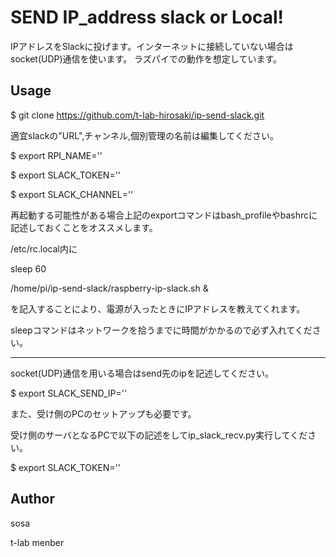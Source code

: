 SEND IP_address slack or Local!
====

IPアドレスをSlackに投げます。インターネットに接続していない場合はsocket(UDP)通信を使います。
ラズパイでの動作を想定しています。

## Usage
$ git clone https://github.com/t-lab-hirosaki/ip-send-slack.git

適宜slackの"URL",チャンネル,個別管理の名前は編集してください。

$ export RPI_NAME=''

$ export SLACK_TOKEN=''

$ export SLACK_CHANNEL=''

再起動する可能性がある場合上記のexportコマンドはbash_profileやbashrcに記述しておくことをオススメします。


/etc/rc.local内に

sleep 60

/home/pi/ip-send-slack/raspberry-ip-slack.sh &

を記入することにより、電源が入ったときにIPアドレスを教えてくれます。

sleepコマンドはネットワークを拾うまでに時間がかかるので必ず入れてください。

-------------------------------------------------

socket(UDP)通信を用いる場合はsend先のipを記述してください。

$ export SLACK_SEND_IP=''

また、受け側のPCのセットアップも必要です。

受け側のサーバとなるPCで以下の記述をしてip_slack_recv.py実行してください。

$ export SLACK_TOKEN=''

## Author

sosa

t-lab menber
